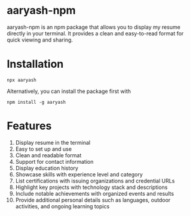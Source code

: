# aaryash-npm
aaryash-npm is an npm package that allows you to display my resume directly in your terminal. It provides a clean and easy-to-read format for quick viewing and sharing.

# Installation
```
npx aaryash
```

Alternatively, you can install the package first with
```
npm install -g aaryash
```

# Features
1. Display resume in the terminal
2. Easy to set up and use
3. Clean and readable format
4. Support for contact information
5. Display education history
6. Showcase skills with experience level and category
7. List certifications with issuing organizations and credential URLs
8. Highlight key projects with technology stack and descriptions
9. Include notable achievements with organized events and results
10. Provide additional personal details such as languages, outdoor activities, and ongoing learning topics